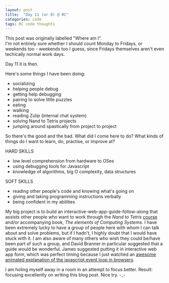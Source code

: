 ```yaml
---
layout: post
title:  "Day 11 (or 8) @ RC"
categories: code
tags: RC code thoughts
---
```


This post was originally labelled "Where am I".  
I'm not entirely sure whether I should count Monday to Fridays, or weekends too - weekends too I guess, since Fridays themselves aren't even techically normal work days.

Day 11 it is then.
<!--more-->
Here's some things I have been doing:

- socializing
- helping people debug
- getting help debugging
- pairing to solve little puzzles
- eating
- walking
- reading Zulip (internal chat system)
- solving Nand to Tetris projects
- jumping around spastically from project to project

So there's the good and the bad. What did I come here to do? What kinds of things do I want to learn, do, practise, or improve at?

HARD SKILLS  

- low level comprehension from hardware to OSes
- using debugging tools for Javascript
- knowledge of algorithms, big O complexity, data structures

SOFT SKILLS  

- reading other people's code and knowing what's going on
- giving and taking programming instructions verbally
- being confident in my abilities

My big project is to build an interactive-web-app-guide-follow-along that assists other people who want to work through the _Nand to Tetris_ [course](http://www.nand2tetris.org) and/or accompanying book, _The elements of Computing Systems_. I have been extremely lucky to have a group of people here with whom I can talk about and solve problems, but if I hadn't, I highly doubt that I would have stuck with it. I am also aware of many others who wish they could be/have been part of such a group, and David Branner in particular suggested that a guide would be wonderful. James suggested putting it in interactive web app form, which was perfect timing because I just watched an [awesome animated explanation of the javascript event loop in browsers](https://www.youtube.com/watch?v=8aGhZQkoFbQ).

I am holing myself away in a room in an attempt to focus better. Result: focusing excellently on writing this blog post. Nice try. -_-
